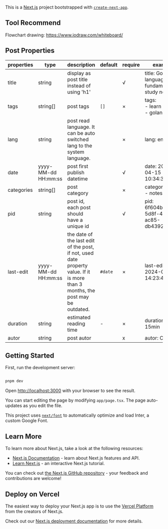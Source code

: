This is a [Next.js](https://nextjs.org/) project bootstrapped with [`create-next-app`](https://github.com/vercel/next.js/tree/canary/packages/create-next-app).

## Tool Recommend

Flowchart drawing: <https://www.iodraw.com/whiteboard/>

## Post Properties

| properties | type                | description                                                                                                                     | default | require | example                                         |
| ---------- | ------------------- | ------------------------------------------------------------------------------------------------------------------------------- | ------- | ------- | ----------------------------------------------- |
| title      | string              | display as post title instead of using 'h1'                                                                                     |         | √       | title: Golang language fundamentals study notes |
| tags       | string\[\]          | post tags                                                                                                                       | `[]`    | ×       | tags:<br>  - learn<br>  - golang                |
| lang       | string              | post read language. It can be auto switched lang to the system language.                                                        |         | ×       | lang: en                                        |
| date       | yyyy-MM-dd HH:mm:ss | post first publish datetime                                                                                                     |         | √       | date: 2024-04-15 10:34:30                       |
| categories | string\[\]          | post category                                                                                                                   |         | ×       | categories:<br>  - notes                        |
| pid        | string              | post id, each post should have a unique id                                                                                      |         | √       | pid: 6f604b36-5d8f-4227-ac85-db43927cf53b       |
| last-edit  | yyyy-MM-dd HH:mm:ss | the date of the last edit of the post, if not, used date property value. If it is more than 3 months, the post may be outdated. | `#date` | ×       | last-edit: 2024-09-15 14:23:49                  |
| duration   | string              | estimated reading time                                                                                                          | -       | ×       | duration: 15min                                 |
| autor      | string              | post autor                                                                                                                      |         | x       | autor: Clover                                   |

## Getting Started

First, run the development server:

```bash

pnpm dev

```

Open [http://localhost:3000](http://localhost:3000) with your browser to see the result.

You can start editing the page by modifying `app/page.tsx`. The page auto-updates as you edit the file.

This project uses [`next/font`](https://nextjs.org/docs/basic-features/font-optimization) to automatically optimize and load Inter, a custom Google Font.

## Learn More

To learn more about Next.js, take a look at the following resources:

- [Next.js Documentation](https://nextjs.org/docs) - learn about Next.js features and API.
- [Learn Next.js](https://nextjs.org/learn) - an interactive Next.js tutorial.

You can check out [the Next.js GitHub repository](https://github.com/vercel/next.js/) - your feedback and contributions are welcome!

## Deploy on Vercel

The easiest way to deploy your Next.js app is to use the [Vercel Platform](https://vercel.com/new?utm_medium=default-template&filter=next.js&utm_source=create-next-app&utm_campaign=create-next-app-readme) from the creators of Next.js.

Check out our [Next.js deployment documentation](https://nextjs.org/docs/deployment) for more details.
